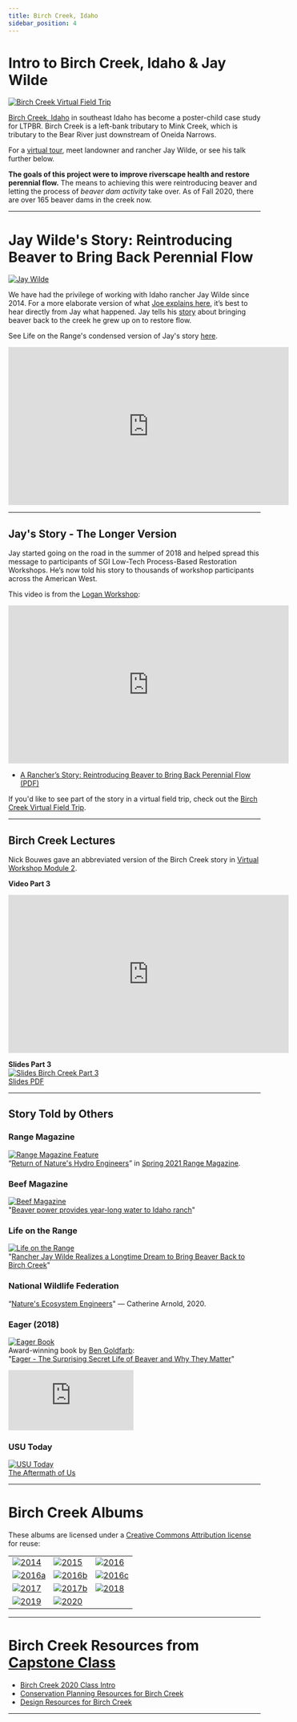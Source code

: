 ```yaml
---
title: Birch Creek, Idaho
sidebar_position: 4
---
```


# Intro to Birch Creek, Idaho & Jay Wilde

[![Birch Creek Virtual Field Trip](/img/pics/casestudies/BirchVirtualFieldTrip.png)](/riverscapes-docs/resources/Topics/03_Planning/birchcreek.html)

[Birch Creek, Idaho](https://earth.app.goo.gl/n9RRA6) in southeast Idaho has become a poster-child case study for LTPBR. Birch Creek is a left-bank tributary to Mink Creek, which is tributary to the Bear River just downstream of Oneida Narrows.  

For a [virtual tour](/riverscapes-docs/resources/Topics/03_Planning/birchcreek.html), meet landowner and rancher Jay Wilde, or see his talk further below.

**The goals of this project were to improve riverscape health and restore perennial flow.** The means to achieving this were reintroducing beaver and letting the process of *beaver dam activity* take over. As of Fall 2020, there are over 165 beaver dams in the creek now.

---

# Jay Wilde's Story: Reintroducing Beaver to Bring Back Perennial Flow

[![Jay Wilde](/img/people/Wilde_round.png)](https://earth.app.goo.gl/n9RRA6)

We have had the privilege of working with Idaho rancher Jay Wilde since 2014. For a more elaborate version of what [Joe explains here](http://capstone.restoration.usu.edu/Course_Topics/WATS_5350/Low-Tech/Projects/birch/#part-1---why-we-can-even-work-in-birch-creek), it’s best to hear directly from Jay what happened. Jay tells his [story](https://s3-us-west-2.amazonaws.com/etalweb.joewheaton.org/Workshops/CheapCheerful/2018/NRCS/Idaho/Lectures/2018_IdahoNRCS_Wilde_BirchCreek.pdf) about bringing beaver back to the creek he grew up on to restore flow.  

See Life on the Range's condensed version of Jay's story [here](https://youtu.be/gJYPEpv8X-c).

<iframe width="560" height="315" src="https://www.youtube.com/embed/K_2Ib0pQYPo" frameborder="0" allowfullscreen></iframe>

---

## Jay's Story - The Longer Version

Jay started going on the road in the summer of 2018 and helped spread this message to participants of SGI Low-Tech Process-Based Restoration Workshops. He’s now told his story to thousands of workshop participants across the American West.  

This video is from the [Logan Workshop](http://beaver.joewheaton.org/logan-workshop-materials.html):

<iframe width="560" height="315" src="https://www.youtube.com/embed/4j6R1JxG8M8" frameborder="0" allowfullscreen></iframe>

- [A Rancher’s Story: Reintroducing Beaver to Bring Back Perennial Flow (PDF)](https://s3-us-west-2.amazonaws.com/etalweb.joewheaton.org/RestorationConsortium/Workshops/2019/SGI/Wilde+-+Brich+Creek.pdf)

If you'd like to see part of the story in a virtual field trip, check out the [Birch Creek Virtual Field Trip](/riverscapes-docs/resources/Topics/03_Planning/birchcreek.html).

---

## Birch Creek Lectures

Nick Bouwes gave an abbreviated version of the Birch Creek story in [Virtual Workshop Module 2](http://lowtechpbr.restoration.usu.edu/workshops/2020/SGI/Modules/module2#c-beaver-dam-analogues-bridge-creek--birch-creek).

**Video Part 3**  
<iframe width="560" height="315" src="https://www.youtube.com/embed/uNFG4uCMw1E" frameborder="0" allowfullscreen></iframe>

**Slides Part 3**  
[![Slides Birch Creek Part 3](/img/workshops/2020/modules/02_C3.png)](https://s3-us-west-2.amazonaws.com/etalweb.joewheaton.org/RestorationConsortium/Workshops/2020/SGI/Materials/Module2/02_C_3_Processes_BridgeBirch.pdf)  
[Slides PDF](https://s3-us-west-2.amazonaws.com/etalweb.joewheaton.org/RestorationConsortium/Workshops/2020/SGI/Materials/Module2/02_C_3_Processes_BridgeBirch.pdf)

---

## Story Told by Others

### Range Magazine

[![Range Magazine Feature](/img/pics/casestudies/RangeMag.png)](https://s3-us-west-2.amazonaws.com/etalweb.joewheaton.org/Courses/WATS5350/RANGE+Magazine+-+Wilde+Feature+-+Spring+2021.pdf)  
“[Return of Nature's Hydro Engineers](https://s3-us-west-2.amazonaws.com/etalweb.joewheaton.org/Courses/WATS5350/RANGE+Magazine+-+Wilde+Feature+-+Spring+2021.pdf)” in [Spring 2021 Range Magazine](http://www.rangemagazine.com/features/spring-21/range-sp21-contents.htm).

### Beef Magazine

[![Beef Magazine](/img/pics/casestudies/Beef_Birch.png)](https://s3-us-west-2.amazonaws.com/etalweb.joewheaton.org/Courses/WATS5350/Lowtech/birch/BEEF+30-31+april+REVISED.pdf)  
"[Beaver power provides year-long water to Idaho ranch](https://www.beefmagazine.com/sustainability/beaver-power-provides-year-long-water-idaho-ranch)"

### Life on the Range

[![Life on the Range](/img/pics/casestudies/LOR_Birch.png)](https://idrange.org/range-stories/southeast-idaho/restoring-beaver-to-birch-creek/)  
"[Rancher Jay Wilde Realizes a Longtime Dream to Bring Beaver Back to Birch Creek](https://idrange.org/range-stories/southeast-idaho/restoring-beaver-to-birch-creek/)"

### National Wildlife Federation

“[Nature's Ecosystem Engineers](https://www.nwf.org/Magazines/National-Wildlife/2020/August-September/Conservation/Beavers)" — Catherine Arnold, 2020.

### Eager (2018)

[![Eager Book](/img/pics/casestudies/eager-goldfarb_1.jpg)](https://www.amazon.com/Eager-Surprising-Secret-Beavers-Matter/dp/160358739X)  
Award-winning book by [Ben Goldfarb](http://bengoldfarb.com/):  
"[Eager - The Surprising Secret Life of Beaver and Why They Matter](https://www.amazon.com/Eager-Surprising-Secret-Beavers-Matter/dp/160358739X)"

<iframe width="250" height="120" src="https://www.youtube.com/embed/vURn_6s2w1c" frameborder="0" allowfullscreen></iframe>

### USU Today

[![USU Today](/img/pics/casestudies/USUTodayFall2019.png)](https://utahstatemagazine.usu.edu/environment/the-aftermath-of-us/)  
[The Aftermath of Us](https://utahstatemagazine.usu.edu/environment/the-aftermath-of-us/)

---

# Birch Creek Albums

These albums are licensed under a [Creative Commons Attribution license](https://creativecommons.org/licenses/by/4.0/) for reuse:

| | | |
|---|---|---|
| [![2014](/img/pics/casestudies/Birch_Album_2014Pre.png)](https://photos.app.goo.gl/koQowenPc8EowQJz8) | [![2015](/img/pics/casestudies/Birch_Album_2015_10.png)](https://goo.gl/photos/P8mFt5ahFGTXNrNG9) | [![2016](/img/pics/casestudies/Birch_Album_2016_09.png)](https://goo.gl/photos/dYgUEgmy7CNNjaEe7) |
| [![2016a](/img/pics/casestudies/Birch_Album_2016_09a.png)](https://photos.app.goo.gl/KcyAxXXhFoYFLQXC7) | [![2016b](/img/pics/casestudies/Birch_Album_2016_10.png)](https://photos.app.goo.gl/dij51qdoKsgjSD742) | [![2016c](/img/pics/casestudies/Birch_Album_2016_11.png)](https://photos.app.goo.gl/QeYuFwSEscjn6HGw9) |
| [![2017](/img/pics/casestudies/Birch_Album_2017_04.png)](https://goo.gl/photos/gjApY4e423ZrYR7EA) | [![2017b](/img/pics/casestudies/Birch_Album_2017_11.png)](https://photos.app.goo.gl/Q4rC1u8pu9RJJMgc2) | [![2018](/img/pics/casestudies/Birch_Album_2018_09.png)](https://photos.app.goo.gl/kTdmLGmFjQ1L9DWv8) |
| [![2019](/img/pics/casestudies/Birch_Album_2019_09.png)](https://photos.app.goo.gl/aQaFZYwoUZcBM31z6) | [![2020](/img/pics/casestudies/Birch_Album_2020_10.png)](https://photos.app.goo.gl/mh4ZaFE58wkqde2C8) |  |

---

# Birch Creek Resources from [Capstone Class](http://capstone.restoration.usu.edu/)

- [Birch Creek 2020 Class Intro](http://capstone.restoration.usu.edu/Course_Topics/WATS_5350/Low-Tech/Projects/birch/)
- [Conservation Planning Resources for Birch Creek](http://capstone.restoration.usu.edu/Course_Topics/WATS_5350/Low-Tech/Projects/birch/birchplanning.html)
- [Design Resources for Birch Creek](http://capstone.restoration.usu.edu/Course_Topics/WATS_5350/Low-Tech/Projects/birch/birchdesign.html)

---
